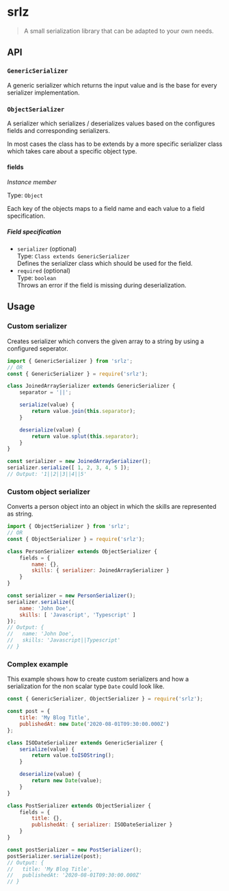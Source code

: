 # srlz

> A small serialization library that can be adapted to your own needs.

## API

### `GenericSerializer`

A generic serializer which returns the input value and is the base for every serializer implementation.


### `ObjectSerializer`

A serializer which serializes / deserializes values based on the configures fields and corresponding serializers.

In most cases the class has to be extends by a more specific serializer class which takes care about a specific object
type.

#### fields

*Instance member*

Type: `Object`

Each key of the objects maps to a field name and each value to a field specification.

##### Field specification

* `serializer` (optional)<br>
    Type: `Class extends GenericSerializer`<br>
    Defines the serializer class which should be used for the field.
* `required` (optional)<br>
    Type: `boolean`<br>
    Throws an error if the field is missing during deserialization.


## Usage

### Custom serializer

Creates serializer which convers the given array to a string by using a configured seperator.

```js
import { GenericSerializer } from 'srlz';
// OR
const { GenericSerializer } = require('srlz');

class JoinedArraySerializer extends GenericSerializer {
    separator = '||';

    serialize(value) {
        return value.join(this.separator);
    }

    deserialize(value) {
        return value.splut(this.separator);
    }
}

const serializer = new JoinedArraySerializer();
serializer.serialize([ 1, 2, 3, 4, 5 ]);
// Output: '1||2||3||4||5'
```

### Custom object serializer

Converts a person object into an object in which the skills are represented as string.

```js
import { ObjectSerializer } from 'srlz';
// OR
const { ObjectSerializer } = require('srlz');

class PersonSerializer extends ObjectSerializer {
    fields = {
        name: {},
        skills: { serializer: JoinedArraySerializer }
    }
}

const serializer = new PersonSerializer();
serializer.serialize({
    name: 'John Doe',
    skills: [ 'Javascript', 'Typescript' ]
});
// Output: {
//   name: 'John Doe',
//   skills: 'Javascript||Typescript'
// }
```

### Complex example

This example shows how to create custom serializers and how a serialization for the non scalar type `Date` could look
like.

```js
const { GenericSerializer, ObjectSerializer } = require('srlz');

const post = {
    title: 'My Blog Title',
    publishedAt: new Date('2020-08-01T09:30:00.000Z')
};

class ISODateSerializer extends GenericSerializer {
    serialize(value) {
        return value.toISOString();
    }

    deserialize(value) {
        return new Date(value);
    }
}

class PostSerializer extends ObjectSerializer {
    fields = {
        title: {},
        publishedAt: { serializer: ISODateSerializer }
    }
}

const postSerializer = new PostSerializer();
postSerializer.serialize(post);
// Output: {
//   title: 'My Blog Title',
//   publishedAt: '2020-08-01T09:30:00.000Z'
// }
```


